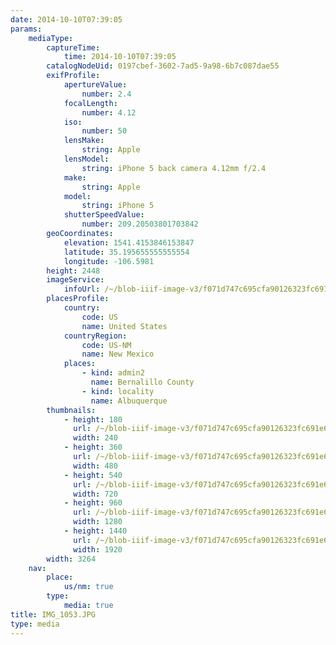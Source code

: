 ```yaml
---
date: 2014-10-10T07:39:05
params:
    mediaType:
        captureTime:
            time: 2014-10-10T07:39:05
        catalogNodeUid: 0197cbef-3602-7ad5-9a98-6b7c087dae55
        exifProfile:
            apertureValue:
                number: 2.4
            focalLength:
                number: 4.12
            iso:
                number: 50
            lensMake:
                string: Apple
            lensModel:
                string: iPhone 5 back camera 4.12mm f/2.4
            make:
                string: Apple
            model:
                string: iPhone 5
            shutterSpeedValue:
                number: 209.20503801703842
        geoCoordinates:
            elevation: 1541.4153846153847
            latitude: 35.195655555555554
            longitude: -106.5981
        height: 2448
        imageService:
            infoUrl: /~/blob-iiif-image-v3/f071d747c695cfa90126323fc691e6b2109b948dc3cc1ddb8498996844a22d7d/info.json
        placesProfile:
            country:
                code: US
                name: United States
            countryRegion:
                code: US-NM
                name: New Mexico
            places:
                - kind: admin2
                  name: Bernalillo County
                - kind: locality
                  name: Albuquerque
        thumbnails:
            - height: 180
              url: /~/blob-iiif-image-v3/f071d747c695cfa90126323fc691e6b2109b948dc3cc1ddb8498996844a22d7d/full/240%2C180/0/default.jpg
              width: 240
            - height: 360
              url: /~/blob-iiif-image-v3/f071d747c695cfa90126323fc691e6b2109b948dc3cc1ddb8498996844a22d7d/full/480%2C360/0/default.jpg
              width: 480
            - height: 540
              url: /~/blob-iiif-image-v3/f071d747c695cfa90126323fc691e6b2109b948dc3cc1ddb8498996844a22d7d/full/720%2C540/0/default.jpg
              width: 720
            - height: 960
              url: /~/blob-iiif-image-v3/f071d747c695cfa90126323fc691e6b2109b948dc3cc1ddb8498996844a22d7d/full/1280%2C960/0/default.jpg
              width: 1280
            - height: 1440
              url: /~/blob-iiif-image-v3/f071d747c695cfa90126323fc691e6b2109b948dc3cc1ddb8498996844a22d7d/full/1920%2C1440/0/default.jpg
              width: 1920
        width: 3264
    nav:
        place:
            us/nm: true
        type:
            media: true
title: IMG_1053.JPG
type: media
---
```

